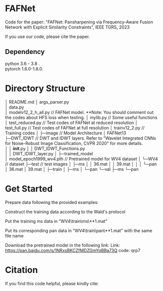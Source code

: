 # FAFNet

Code for the paper: "FAFNet: Pansharpening via Frequency-Aware Fusion Network with Explicit Similarity Constraints", IEEE TGRS, 2023

If you use our code, please cite the paper.

## Dependency
python  3.6 - 3.8 .      
pytorch  1.6.0-1.8.0.


# Directory Structure

│  README.md
│  args_parser.py                                    
│  data.py                                             
│  modelv12_2_h_all.py                   // FAFNet model. **Note: You should comment out the codes about HFS loss when testing.
│  mylib.py                                    // Some useful functions
│  test_reduced.py                         //  Test codes of FAFNet at reduced resolution
│  test_full.py                 // Test codes of FAFNet at  full resolution
│  trainv12_2.py                      // Training codes
│
├─image     // Model Architecture
│      FAFNet13    
├─DWT_IDWT          // DWT and IDWT layers. Refer to "Wavelet Integrated CNNs for Noise-Robust Image Classification, CVPR 2020" for more details.  
│  │  __init__.py
│  │  DWT_IDWT_Functions.py   
│  │  DWT_IDWT_layer.py
│
├─trained_model     
│      model_epoch1999_wv4.pth    // Pretrained model for WV4 dataset
│
└─WV4   // dataset
    ├─test      //  test images
    │  ├─ms
    │  │      36.mat
    │  │      39.mat
    │  │
    │  └─pan
    │          36.mat
    │          39.mat
    │
    ├─train
    │  ├─ms
    │  └─pan
    └─val
        ├─ms
        └─pan


# Get Started 

Prepare data following the provided examples:<br>

Construct the training data according to the Wald's protocol

Put the training ms data in "WV4\train\\ms\\**1.mat" 

Put its corresponding pan data  in "WV4\train\\pan\\**1.mat" with the same file name

Download the pretrained model in the following link:
Link: https://pan.baidu.com/s/1NRxsBKCZfMDZGmYqBBa73Q 
code: qrp7



# Citation

If you find this code helpful, please kindly cite:




